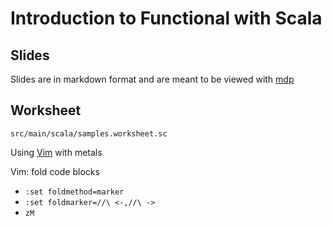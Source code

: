 # Introduction to Functional with Scala 

## Slides

Slides are in markdown format and are meant to be viewed with [mdp](https://github.com/visit1985/mdp)

## Worksheet

`src/main/scala/samples.worksheet.sc`

Using [Vim](https://scalameta.org/metals/docs/editors/vim.html#worksheets) with metals

Vim: fold code blocks
- `:set foldmethod=marker`
- `:set foldmarker=//\ <-,//\ ->`
- `zM`
